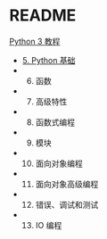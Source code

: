 # README

[Python 3 教程](https://www.liaoxuefeng.com/wiki/1016959663602400)

- [5. Python 基础](./basic/)
- 6. 函数
- 7. 高级特性
- 8. 函数式编程
- 9. 模块
- 10. 面向对象编程
- 11. 面向对象高级编程
- 12. 错误、调试和测试
- 13. IO 编程
